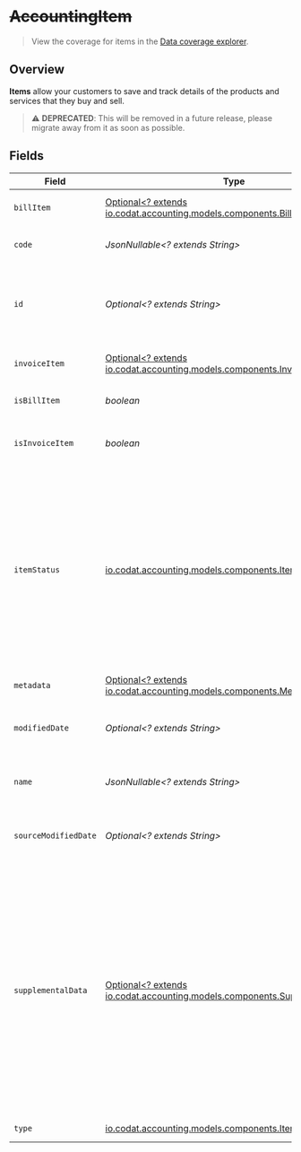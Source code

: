 # ~~AccountingItem~~

> View the coverage for items in the <a className="external" href="https://knowledge.codat.io/supported-features/accounting?view=tab-by-data-type&dataType=items" target="_blank">Data coverage explorer</a>.

## Overview

**Items** allow your customers to save and track details of the products and services that they buy and sell.


> :warning: **DEPRECATED**: This will be removed in a future release, please migrate away from it as soon as possible.


## Fields

| Field                                                                                                                                                                                                                                                                                                                 | Type                                                                                                                                                                                                                                                                                                                  | Required                                                                                                                                                                                                                                                                                                              | Description                                                                                                                                                                                                                                                                                                           | Example                                                                                                                                                                                                                                                                                                               |
| --------------------------------------------------------------------------------------------------------------------------------------------------------------------------------------------------------------------------------------------------------------------------------------------------------------------- | --------------------------------------------------------------------------------------------------------------------------------------------------------------------------------------------------------------------------------------------------------------------------------------------------------------------- | --------------------------------------------------------------------------------------------------------------------------------------------------------------------------------------------------------------------------------------------------------------------------------------------------------------------- | --------------------------------------------------------------------------------------------------------------------------------------------------------------------------------------------------------------------------------------------------------------------------------------------------------------------- | --------------------------------------------------------------------------------------------------------------------------------------------------------------------------------------------------------------------------------------------------------------------------------------------------------------------- |
| `billItem`                                                                                                                                                                                                                                                                                                            | [Optional<? extends io.codat.accounting.models.components.BillItem>](../../models/components/BillItem.md)                                                                                                                                                                                                             | :heavy_minus_sign:                                                                                                                                                                                                                                                                                                    | Item details that are only for bills.                                                                                                                                                                                                                                                                                 |                                                                                                                                                                                                                                                                                                                       |
| `code`                                                                                                                                                                                                                                                                                                                | *JsonNullable<? extends String>*                                                                                                                                                                                                                                                                                      | :heavy_minus_sign:                                                                                                                                                                                                                                                                                                    | Friendly reference for the item.                                                                                                                                                                                                                                                                                      |                                                                                                                                                                                                                                                                                                                       |
| `id`                                                                                                                                                                                                                                                                                                                  | *Optional<? extends String>*                                                                                                                                                                                                                                                                                          | :heavy_minus_sign:                                                                                                                                                                                                                                                                                                    | Identifier for the item that is unique to a company in the accounting platform.                                                                                                                                                                                                                                       |                                                                                                                                                                                                                                                                                                                       |
| `invoiceItem`                                                                                                                                                                                                                                                                                                         | [Optional<? extends io.codat.accounting.models.components.InvoiceItem>](../../models/components/InvoiceItem.md)                                                                                                                                                                                                       | :heavy_minus_sign:                                                                                                                                                                                                                                                                                                    | Item details that are only for bills.                                                                                                                                                                                                                                                                                 |                                                                                                                                                                                                                                                                                                                       |
| `isBillItem`                                                                                                                                                                                                                                                                                                          | *boolean*                                                                                                                                                                                                                                                                                                             | :heavy_check_mark:                                                                                                                                                                                                                                                                                                    | Whether you can use this item for bills.                                                                                                                                                                                                                                                                              |                                                                                                                                                                                                                                                                                                                       |
| `isInvoiceItem`                                                                                                                                                                                                                                                                                                       | *boolean*                                                                                                                                                                                                                                                                                                             | :heavy_check_mark:                                                                                                                                                                                                                                                                                                    | Whether you can use this item for invoices.                                                                                                                                                                                                                                                                           |                                                                                                                                                                                                                                                                                                                       |
| `itemStatus`                                                                                                                                                                                                                                                                                                          | [io.codat.accounting.models.components.ItemStatus](../../models/components/ItemStatus.md)                                                                                                                                                                                                                             | :heavy_check_mark:                                                                                                                                                                                                                                                                                                    | Current state of the item, either:<br/><br/>- `Active`: Available for use<br/>- `Archived`: Unavailable<br/>- `Unknown`<br/><br/>Due to a [limitation in Xero's API](https://docs.codat.io/integrations/accounting/xero/xero-faq#why-do-all-of-my-items-from-xero-have-their-status-as-unknown), all items from Xero are mapped as `Unknown`. |                                                                                                                                                                                                                                                                                                                       |
| `metadata`                                                                                                                                                                                                                                                                                                            | [Optional<? extends io.codat.accounting.models.components.Metadata>](../../models/components/Metadata.md)                                                                                                                                                                                                             | :heavy_minus_sign:                                                                                                                                                                                                                                                                                                    | N/A                                                                                                                                                                                                                                                                                                                   |                                                                                                                                                                                                                                                                                                                       |
| `modifiedDate`                                                                                                                                                                                                                                                                                                        | *Optional<? extends String>*                                                                                                                                                                                                                                                                                          | :heavy_minus_sign:                                                                                                                                                                                                                                                                                                    | N/A                                                                                                                                                                                                                                                                                                                   | 2022-10-23 00:00:00 +0000 UTC                                                                                                                                                                                                                                                                                         |
| `name`                                                                                                                                                                                                                                                                                                                | *JsonNullable<? extends String>*                                                                                                                                                                                                                                                                                      | :heavy_minus_sign:                                                                                                                                                                                                                                                                                                    | Name of the item in the accounting platform.                                                                                                                                                                                                                                                                          |                                                                                                                                                                                                                                                                                                                       |
| `sourceModifiedDate`                                                                                                                                                                                                                                                                                                  | *Optional<? extends String>*                                                                                                                                                                                                                                                                                          | :heavy_minus_sign:                                                                                                                                                                                                                                                                                                    | N/A                                                                                                                                                                                                                                                                                                                   | 2022-10-23 00:00:00 +0000 UTC                                                                                                                                                                                                                                                                                         |
| `supplementalData`                                                                                                                                                                                                                                                                                                    | [Optional<? extends io.codat.accounting.models.components.SupplementalData>](../../models/components/SupplementalData.md)                                                                                                                                                                                             | :heavy_minus_sign:                                                                                                                                                                                                                                                                                                    | Supplemental data is additional data you can include in our standard data types. <br/><br/>It is referenced as a configured dynamic key value pair that is unique to the accounting platform. [Learn more](https://docs.codat.io/using-the-api/supplemental-data/overview) about supplemental data.                   |                                                                                                                                                                                                                                                                                                                       |
| `type`                                                                                                                                                                                                                                                                                                                | [io.codat.accounting.models.components.ItemType](../../models/components/ItemType.md)                                                                                                                                                                                                                                 | :heavy_check_mark:                                                                                                                                                                                                                                                                                                    | Type of the item.                                                                                                                                                                                                                                                                                                     |                                                                                                                                                                                                                                                                                                                       |